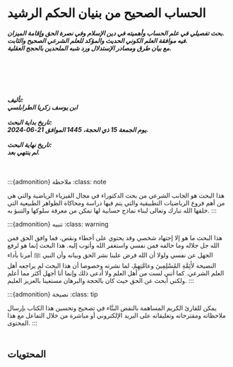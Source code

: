 <div class="center">

<div style="margin-top: 100px;"></div>

<h1>
الحساب الصحيح من بنيان الحكم الرشيد
</h1>

<h5>
بحث تفصيلي في علم الحساب وأهميته في دين الإسلام وفي نصرة الحق وإقامة الميزان.<br>
فيه موافقة العلم الكوني الحديث والمؤكد للعلم الشرعي الصحيح والثابت.<br>
مع بيان طرق ومصادر الإستدلال ورد شبه الملحدين بالحجج العقلية.
</h5>

<div style="margin-top: 100px;"></div>

<h5>
تأليف:
<br>
ابن يوسف زكريا الطرابلسي
<br>
<br>
تاريخ بداية البحث:
<br>
يوم الجمعة 15 ذي الحجة، 1445 الموافق 21-06-2024.
<br>
<br>
تاريخ نهاية البحث:
<br>
 لم ينتهي بعد.
</h4>

</div>

<div style="margin-top: 50px;"></div>

:::{admonition} ملاحظة
:class: note

هذا البحث هو الجانب الشرعي من بحث الدكتوراء في مجال الفيزياء الرياضية والتي هي من أهم فروع الرياضيات التطبيقية والتي يتم فيها دراسة ومحاكاة الظواهر الطبيعية التي خلقها الله تبارك وتعالى لبناء نماذج حسابية لها تمكن من معرفة سلوكها والتنبؤ به.
:::

:::{admonition} تنبيه
:class: warning

هذا البحث ما هو إلا إجتهاد شخصي وقد يحتوي على أخطاء ونقص، فما وافق الحق
فمن الله جل جلاله وما خالفه فمن نفسي واستغفر الله وأتوب إليه. هذا البحث
إنما هو لرفع الجهل عن نفسي ولولا أن الله فرض علينا نشر الحق وبيانه وأن
النبي ﷺ أمرنا بأداء النصيحة لأَئِمَّةِ المُسْلِمِينَ وعامَّتِهِمْ، لما نشرته وخصوصا أن
هذا البحث لم يراجعه أهل العلم الشرعي. كما أنني لست من أهل العلم ولا أدعي ذلك
وإنما أنا أجهل أكثر مما أعلم ولكني أبحث عن الحق حيث كان بالحجة والبرهان مستعينا بالعزيز العليم.
:::

:::{admonition} نصيحة
:class: tip

يمكن للقارئ الكريم المساهمة بالنقض البنَّاء في تصحيح وتحسين هذا الكتاب
بإرسال ملاحظاته ومقترحاته وتعليقاته على البريد الإلكتروني أو مباشرة من خلال التفاعل مع هذا المحتوى.
:::

<div style="margin-top: 50px;"></div>

## المحتويات

```{tableofcontents}
```
